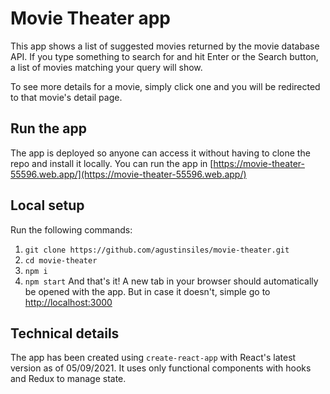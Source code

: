 # Movie Theater app

This app shows a list of suggested movies returned by the movie database API. If you type something to search for and hit Enter or the Search button, a list of movies matching your query will show.

To see more details for a movie, simply click one and you will be redirected to that movie's detail page.

## Run the app
The app is deployed so anyone can access it without having to clone the repo and install it locally. You can run the app in [https://movie-theater-55596.web.app/](https://movie-theater-55596.web.app/)

## Local setup
Run the following commands:
1) `git clone https://github.com/agustinsiles/movie-theater.git`
2) `cd movie-theater`
3) `npm i`
4) `npm start`
And that's it! A new tab in your browser should automatically be opened with the app. But in case it doesn't, simple go to [http://localhost:3000](http://localhost:3000) 

## Technical details
The app has been created using `create-react-app` with React's latest version as of 05/09/2021. It uses only functional components with hooks and Redux to manage state. 